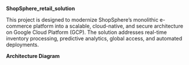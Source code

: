  **ShopSphere_retail_solution**

This project is designed to modernize ShopSphere’s monolithic e-commerce platform into a scalable, cloud-native, and secure architecture on Google Cloud Platform (GCP). The solution addresses real-time inventory processing, predictive analytics, global access, and automated deployments.

  **Architecture Diagram**
  
